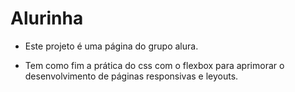 # Alurinha

- Este projeto é uma página do grupo alura.
 
- Tem como fim a prática do css com o flexbox para aprimorar o desenvolvimento de páginas responsivas e leyouts.
